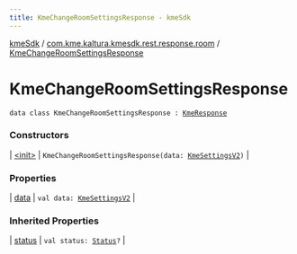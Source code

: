 ```yaml
---
title: KmeChangeRoomSettingsResponse - kmeSdk
---
```


[kmeSdk](../../index.html) / [com.kme.kaltura.kmesdk.rest.response.room](../index.html) / [KmeChangeRoomSettingsResponse](./index.html)

# KmeChangeRoomSettingsResponse

`data class KmeChangeRoomSettingsResponse : `[`KmeResponse`](../../com.kme.kaltura.kmesdk.rest.response/-kme-response/index.html)

### Constructors

| [&lt;init&gt;](-init-.html) | `KmeChangeRoomSettingsResponse(data: `[`KmeSettingsV2`](../../com.kme.kaltura.kmesdk.rest.response.room.settings/-kme-settings-v2/index.html)`)` |

### Properties

| [data](data.html) | `val data: `[`KmeSettingsV2`](../../com.kme.kaltura.kmesdk.rest.response.room.settings/-kme-settings-v2/index.html) |

### Inherited Properties

| [status](../../com.kme.kaltura.kmesdk.rest.response/-kme-response/status.html) | `val status: `[`Status`](../../com.kme.kaltura.kmesdk.rest.response/-kme-response/-status/index.html)`?` |

